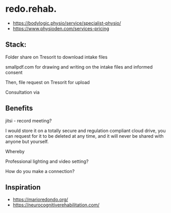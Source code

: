 # redo.rehab.

- https://bodylogic.physio/service/specialist-physio/
- https://www.physioden.com/services-pricing


## Stack:

Folder share on Tresorit to download intake files

smallpdf.com for drawing and writing on the intake files and informed consent

Then, file request on Tresorit for upload

Consultation via


## Benefits


jitsi - record meeting?

I would store it on a totally secure and regulation compliant cloud drive, you can request for it to be deleted at any time, and it will never be shared with anyone but yourself.

Whereby


Professional lighting and video setting?

How do you make a connection?


## Inspiration

- https://marioredondo.org/
- https://neurocognitiverehabilitation.com/
